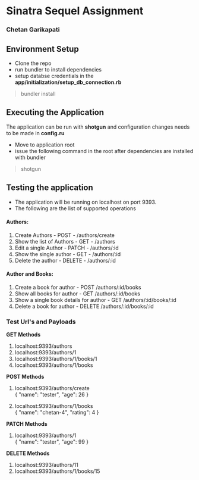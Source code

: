 # Sinatra Sequel Assignment
### Chetan Garikapati

## Environment Setup
* Clone the repo
* run bundler to install dependencies
* setup databse credentials in the **app/initialization/setup_db_connection.rb**

> bundler install


## Executing the Application

The application can be run with **shotgun** and configuration changes needs to be made in **config.ru**

* Move to application root
* issue the following command in the root after dependencies are installed with bundler

> shotgun

## Testing the application

* The application will be running on localhost on port 9393.
* The following are the list of supported operations

#### Authors:
1. Create Authors - POST - /authors/create
2. Show the list of Authors - GET - /authors
3. Edit a single Author - PATCH - /authors/:id
4. Show the single author - GET - /authors/:id
5. Delete the author - DELETE - /authors/:id

#### Author and Books:
1. Create a book for author - POST /authors/:id/books
2. Show all books for author - GET /authors/:id/books
3. Show a single book details for author - GET /authors/:id/books/:id
4. Delete a book for author - DELETE /authors/:id/books/:id

### Test Url's and Payloads

**GET Methods**
1. localhost:9393/authors
2. localhost:9393/authors/1
3. localhost:9393/authors/1/books/1
4. localhost:9393/authors/1/books

**POST Methods**
1. localhost:9393/authors/create 
   <br/>
   {
   "name": "tester",
   "age": 26
   }
   
2. localhost:9393/authors/1/books
   <br/>
   {
   "name": "chetan-4",
   "rating": 4
   }
   
**PATCH Methods**
1. localhost:9393/authors/1
   <br/>
   {
   "name": "tester",
   "age": 99
   }
   
**DELETE Methods**
1. localhost:9393/authors/11
2. localhost:9393/authors/1/books/15
